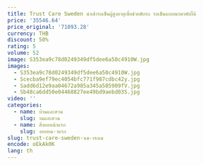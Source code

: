 ```yaml
---
title: Trust Care Sweden นําเข้ารถเข็นผู้สูงอายุเพื่อช่วยขับรถ รถเข็นแบบพกพาพับได้
price: '35546.64'
price_original: '71093.28'
currency: THB
discount: 50%
rating: 5
volume: 52
image: S353ea9c78d0249349df5dee6a50c4910W.jpg
images:
  - S353ea9c78d0249349df5dee6a50c4910W.jpg
  - Scecba9ef79ec4054bfc771f987cdbc42y.jpg
  - Sadd6d12e9aa04672a985a345a585909fV.jpg
  - Sb48ca6dd50e04468827ee49bd9aebd03S.jpg
video: ''
categories:
  - name: บ้านและสวน
    slug: านและสวน
  - name: สิ่งทอหน้าแรก
    slug: งทอหน-าแรก
slug: trust-care-sweden-าเข-ารถเข
encode: oEkAk0K
lang: th
---
```

  